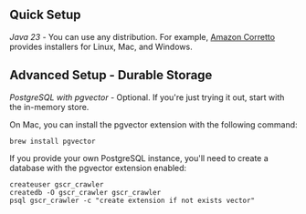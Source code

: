 ## Quick Setup

*Java 23* - You can use any distribution. For example,
[Amazon Corretto](https://docs.aws.amazon.com/corretto/latest/corretto-23-ug/downloads-list.html) provides installers
for Linux, Mac, and Windows.

## Advanced Setup - Durable Storage

*PostgreSQL with pgvector* - Optional. If you're just trying it out, start with the in-memory store.

On Mac, you can install the pgvector extension with the following command:
```shell
brew install pgvector
```

If you provide your own PostgreSQL instance, you'll need to create a database with the pgvector extension enabled:

```shell
createuser gscr_crawler
createdb -O gscr_crawler gscr_crawler
psql gscr_crawler -c "create extension if not exists vector"
```
